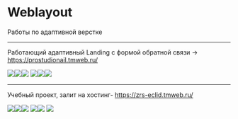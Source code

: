 # Weblayout
Работы по адаптивной верстке
____

Работающий адаптивный Landing с формой обратной связи -> https://prostudionail.tmweb.ru/

<img src="https://i.yapx.ru/WHo82m.jpg"><img src="https://i.yapx.ru/WHo8vm.jpg"><img src="https://i.yapx.ru/WHo8wm.jpg">
<img src="https://i.yapx.ru/WHo8ym.jpg"><img src="https://i.yapx.ru/WHo81m.jpg"><img src="https://i.yapx.ru/WHo80m.jpg">

______

Учебный проект, залит на хостинг- https://zrs-eclid.tmweb.ru/


<img src="https://i.yapx.ru/WHuNAm.jpg"><img src="https://i.yapx.ru/WHuNDm.jpg"><img src="https://i.yapx.ru/WHuNEm.jpg">
<img src="https://i.yapx.ru/WHuNLm.bmp"><img src="https://i.yapx.ru/WHuNOm.bmp">
<img src="https://i.yapx.ru/WHuM8.bmp">


